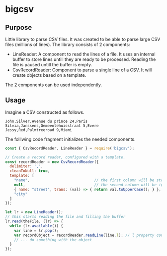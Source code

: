 # bigcsv

## Purpose

Little library to parse CSV files. It was created to be able to parse large CSV files (millions of lines). The library consists of 2 components:

* LineReader: A component to read the lines of a file. It uses an internal buffer to store lines untill they are ready to be processed. Reading the file is paused untill the buffer is empty.
* CsvRecordReader: Component to parse a single line of a CSV. It will create objects based on a template.

The 2 components can be used independently.

## Usage

Imagine a CSV constructed as follows.

```csv
John,Silver,Avenue du prince 24,Paris
Silvia,Janssens,Gemeentehuisstraat 5,Evere
Jessy,Red,Palmtreeroad 9,Miami
```

The folllwing code fragment initializes the needed components.

```javascript
const { CsvRecordReader, LineReader } = require('bigcsv');

// Create a record reader, configured with a template.
const recordReader = new CsvRecordReader({
  delimiter: ',',
  cleanToNull: true,
  template: [
    "name",								// the first column will be stored in an attribute named "name"
    null,								// the second column will be ignored
    { name: "street", trans: (val) => { return val.toUpperCase(); } },	// the fourth column will be stored in an attribute named street and its value transformed to uppercase
    "city"
  ]
});

let lr = new LineReader();
// this starts reading the file and filling the buffer
lr.read(theFile, (lr) => {
  while (lr.available()) {
    var line = lr.pop();
    var recordObject = recordReader.readLine(line.l); // l property contains the actual content of the line
    // ... do something with the object
  }
});
```
